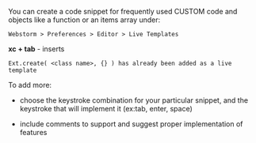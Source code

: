 You can create a code snippet for frequently used CUSTOM code and objects like a function or an items array under: 

    Webstorm > Preferences > Editor > Live Templates
    


**xc + tab** - inserts 

    Ext.create( <class name>, {} ) has already been added as a live template

To add more:
		
- choose the keystroke combination for your particular snippet, and the keystroke that will implement it (ex:tab, enter, space)

- include comments to support and suggest proper implementation of features